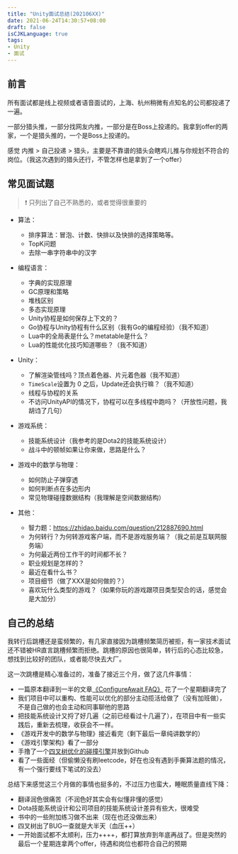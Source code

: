 ```yaml
---
title: "Unity面试总结(202106XX)"
date: 2021-06-24T14:30:57+08:00
draft: false
isCJKLanguage: true
tags:
- Unity
- 面试
---
```


## 前言

所有面试都是线上视频或者语音面试的，上海、杭州稍微有点知名的公司都投递了一遍。

一部分猎头推，一部分找网友内推，一部分是在Boss上投递的。我拿到offer的两家，一个是猎头推的，一个是Boss上投递的。

感觉 内推 > 自己投递 > 猎头，主要是不靠谱的猎头会瞎鸡儿推与你规划不符合的岗位。（我这次遇到的猎头还行，不管怎样也是拿到了一个offer）



## 常见面试题

>  ❗ 只列出了自己不熟悉的，或者觉得很重要的

- 算法：
  - 排序算法：冒泡、计数、快排以及快排的选择策略等。
  - TopK问题
  - 去除一串字符串中的汉字

- 编程语言：
  - 字典的实现原理
  - GC原理和策略
  - 堆栈区别
  - 多态实现原理
  - Unity协程是如何保存上下文的？
  - Go协程与Unity协程有什么区别（我有Go的编程经验）（我不知道）
  - Lua中的全局表是什么？metatable是什么？
  - Lua的性能优化技巧知道哪些？（我不知道）

- Unity：
  - 了解渲染管线吗？顶点着色器、片元着色器（我不知道）
  - `TimeScale`设置为 0 之后，Update还会执行嘛？（我不知道）
  - 线程与协程的关系
  - 不访问UnityAPI的情况下，协程可以在多线程中跑吗？（开放性问题，我胡诌了几句）

- 游戏系统：
  - 技能系统设计（我参考的是Dota2的技能系统设计）
  - 战斗中的顿帧如果让你来做，思路是什么？

- 游戏中的数学与物理：
  - 如何防止子弹穿透
  - 如何判断点在多边形内
  - 常见物理碰撞数据结构（我理解是空间数据结构）

- 其他：
  - 智力题：https://zhidao.baidu.com/question/212887690.html
  - 为何转行？为何转游戏客户端，而不是游戏服务端？（我之前是互联网服务端）
  - 为何最近两份工作干的时间都不长？
  - 职业规划是怎样的？
  - 最近在看什么书？
  - 项目细节（做了XXX是如何做的？）
  - 喜欢玩什么类型的游戏？（如果你玩的游戏跟项目类型契合的话，感觉会是大加分）


## 自己的总结

我转行后跳槽还是蛮频繁的，有几家直接因为跳槽频繁简历被拒，有一家技术面试还不错被HR直言跳槽频繁而拒绝。跳槽的原因也很简单，转行后的心态比较急，想找到比较好的团队，或者能尽快去大厂。

这一次跳槽是精心准备过的，准备了接近三个月，做了这几件事情：

- 一篇原本翻译到一半的文章[《ConfigureAwait FAQ》](https://lightjiao.github.io/posts/020.csharp-configureawait/) 花了一个星期翻译完了
- 我们项目中可以重构、性能可以优化的部分主动揽活给做了（没有加班做），不是自己做的也会主动和同事聊他的思路
- 把技能系统设计又捋了好几遍（之前已经看过十几遍了），在项目中有一些实践后，重新去梳理，收获会不一样。
- 《游戏开发中的数学与物理》接近看完（剩下最后一章纯讲数学的）
- 《游戏引擎架构》看了一部分
- 手撸了一个[四叉树优化的碰撞引擎](https://github.com/lightjiao/Quadtree-HitEngine)并放到Github
- 看了一些面经（但偷懒没有刷leetcode，好在也没有遇到手撕算法题的情况，有一个强行要线下笔试的没去）



总结下来感觉这三个月做的事情也挺多的，不过压力也蛮大，睡眠质量直线下降：

- 翻译润色很痛苦（不润色好其实会有似懂非懂的感觉）
- Dota技能系统设计和公司项目的技能系统设计差异有些大，很难受
- 书中的一些附加练习做不出来（现在也还没做出来）
- 四叉树出了BUG一查就是大半天（血压++）
- 一开始面试都不太顺利，压力++++，都打算放弃到年底再战了。但是突然的最后一个星期连拿两个offer，待遇和岗位也都符合自己的预期
